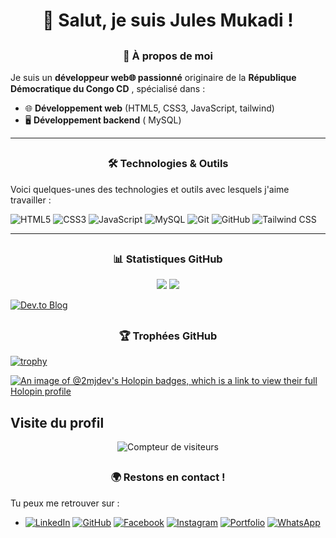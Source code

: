 <!-- - 👋 Hi, I’m @2MJ-DEV
- 👀 I’m interested in ...
- 🌱 I’m currently learning ...
- 💞️ I’m looking to collaborate on ...
- 📫 How to reach me ...
- 😄 Pronouns: ...
- ⚡ Fun fact: ... -->

<!---
2MJ-DEV/2MJ-DEV is a ✨ special ✨ repository because its `README.md` (this file) appears on your GitHub profile.
You can click the Preview link to take a look at your changes.
--->

# <h1 align="center"> 👋 Salut, je suis <b>Jules Mukadi</b> !</h1>

## <h3 align="center"><b>🚀 À propos de moi</b></h3>
 Je suis un **développeur web🌐 passionné** originaire de la **République Démocratique du Congo CD** , spécialisé dans :
- 🌐 **Développement web** (HTML5, CSS3, JavaScript, tailwind)
- 🖥️ **Développement backend** ( MySQL)
<!--  - 🤖 **Projets IoT** (Arduino, Bluetooth) -->

<!-- J'ai obtenu un **diplôme en Génie Logiciel** 🎓 à l'**Université Protestante de Lubumbashi** 🏛️. -->

---

## <h3 align="center"><b>🛠️ Technologies & Outils </b>  </h3>
Voici quelques-unes des technologies et outils avec lesquels j'aime travailler : 

![HTML5](https://img.shields.io/badge/HTML5-E34F26?style=for-the-badge&logo=html5&logoColor=white)
![CSS3](https://img.shields.io/badge/CSS3-1572B6?style=for-the-badge&logo=css3&logoColor=white)
![JavaScript](https://img.shields.io/badge/JavaScript-F7DF1E?style=for-the-badge&logo=javascript&logoColor=black)
![MySQL](https://img.shields.io/badge/MySQL-4479A1?style=for-the-badge&logo=mysql&logoColor=white)
![Git](https://img.shields.io/badge/Git-F05032?style=for-the-badge&logo=git&logoColor=white)
![GitHub](https://img.shields.io/badge/GitHub-181717?style=for-the-badge&logo=github&logoColor=white)
![Tailwind CSS](https://img.shields.io/badge/TailwindCSS-38B2AC?style=for-the-badge&logo=tailwind-css&logoColor=white)

---
## <h3 align="center"> <b>📊 Statistiques GitHub</b> </h3>

<p align="center">
    <img src="https://github-readme-stats.vercel.app/api?username=2MJ-DEV&show_icons=true&theme=tokyonight" />
    <img src="https://github-readme-stats.vercel.app/api/top-langs/?username=2MJ-DEV&layout=compact&theme=tokyonight" />
</p>

[![Dev.to Blog](https://img.shields.io/badge/Dev.to-2MJ--DEV-black?style=for-the-badge&logo=dev.to)](https://dev.to/jules_mukadi)

## <h3 align="center"> <b>🏆 Trophées GitHub </b> </h3>

[![trophy](https://github-profile-trophy.vercel.app/?username=2MJ-DEV&theme=darkhub)](https://github.com/ryo-ma/github-profile-trophy) 

[![An image of @2mjdev's Holopin badges, which is a link to view their full Holopin profile](https://holopin.me/2mjdev)](https://holopin.io/@2mjdev)

## Visite du profil

<p align="center">
    <img src="https://komarev.com/ghpvc/?username=2MJ-DEV&label=👀+Visiteurs&color=green&style=flat-square" alt="Compteur de visiteurs">
</p>

## <h3 align="center"> <b>🌍 Restons en contact !</b> </h3>

Tu peux me retrouver sur :
- [![LinkedIn](https://img.shields.io/badge/LinkedIn-blue?logo=linkedin&logoColor=fff)](https://www.linkedin.com/in/jules-mukadi-552045297/)
 [![GitHub](https://img.shields.io/badge/GitHub-181717?logo=github&logoColor=fff)](https://github.com/2MJ-DEV) [![Facebook](https://img.shields.io/badge/Facebook-1877F2?logo=facebook&logoColor=fff)](https://web.facebook.com/2MJULES.MKD/) [![Instagram](https://img.shields.io/badge/Instagram-E4405F?logo=instagram&logoColor=fff)](https://www.instagram.com/2mjules/) [![Portfolio](https://img.shields.io/badge/Portfolio-24292E?logo=portfolio&logoColor=fff)](https://julesmukadi.me) [![WhatsApp](https://img.shields.io/badge/WhatsApp-25D366?logo=whatsapp&logoColor=fff)](https://wa.me/243998535521)

